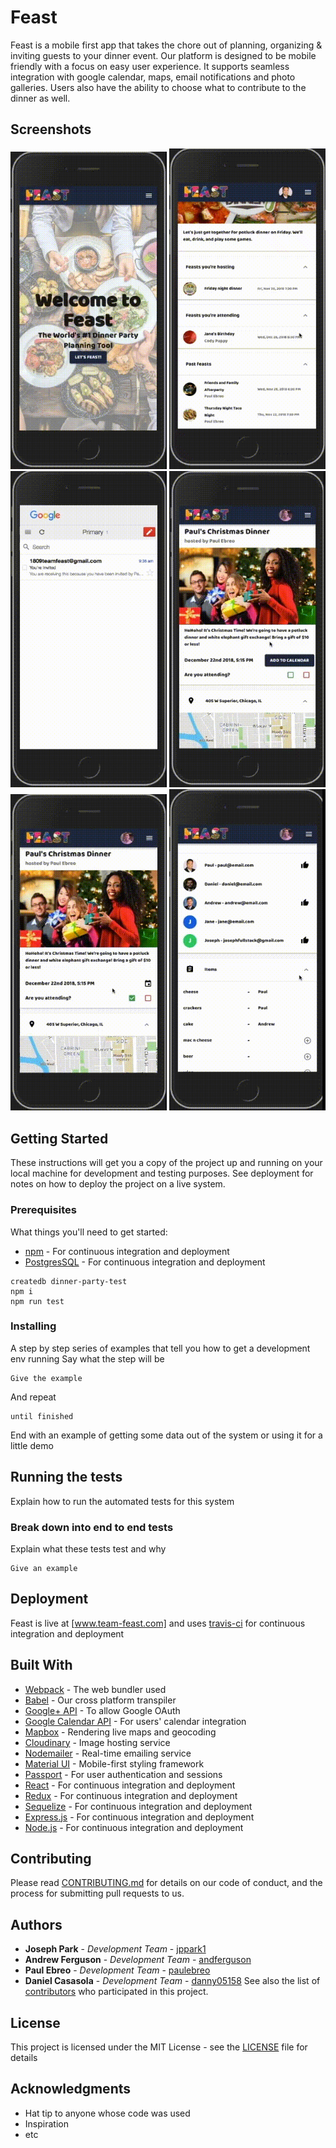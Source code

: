 # Feast
Feast is a mobile first app that takes the chore out of planning, organizing & inviting guests to your dinner event. Our platform is designed to be mobile friendly with a focus on easy user experience. It supports seamless integration with google calendar, maps, email notifications and photo galleries. Users also have the ability to choose what to contribute to the dinner as well.

## Screenshots

<p>
<img src="https://github.com/Team-Feast/dinner-party/blob/master/screenshots/screen1.gif" alt="screen 1" width="250">
<img src="https://github.com/Team-Feast/dinner-party/blob/master/screenshots/screen2.gif" alt="screen 2" width="250">
<img src="https://github.com/Team-Feast/dinner-party/blob/master/screenshots/screen3.gif" alt="screen 3" width="250">
<img src="https://github.com/Team-Feast/dinner-party/blob/master/screenshots/screen4.gif" alt="screen 4" width="250">
<img src="https://github.com/Team-Feast/dinner-party/blob/master/screenshots/screen5.gif" alt="screen 5" width="250">
<img src="https://github.com/Team-Feast/dinner-party/blob/master/screenshots/screen6.gif" alt="screen 6" width="250">

</p>

## Getting Started
These instructions will get you a copy of the project up and running on your local machine for development and testing purposes. See deployment for notes on how to deploy the project on a live system.


### Prerequisites
What things you'll need to get started:
* [npm]() - For continuous integration and deployment
* [PostgresSQL](https://www.postgresql.org/) - For continuous integration and deployment
```
createdb dinner-party-test
npm i
npm run test
```
### Installing
A step by step series of examples that tell you how to get a development env running
Say what the step will be
```
Give the example
```
And repeat
```
until finished
```
End with an example of getting some data out of the system or using it for a little demo
## Running the tests
Explain how to run the automated tests for this system
### Break down into end to end tests
Explain what these tests test and why
```
Give an example
```
## Deployment
Feast is live at [www.team-feast.com] and uses [travis-ci](https://travis-ci.org/) for continuous integration and deployment
## Built With
* [Webpack](https://webpack.js.org/) - The web bundler used
* [Babel](https://webpack.js.org/) - Our cross platform transpiler
* [Google+ API](https://developers.google.com/+/web/api/rest/) - To allow Google OAuth
* [Google Calendar API](https://developers.google.com/calendar/) - For users' calendar integration
* [Mapbox](https://github.com/mapbox) - Rendering live maps and geocoding
* [Cloudinary](https://github.com/cloudinary) - Image hosting service
* [Nodemailer](https://github.com/nodemailer) - Real-time emailing service
* [Material UI](https://github.com/mui-org/material-ui) - Mobile-first styling framework
* [Passport](https://github.com/jaredhanson/passport) - For user authentication and sessions
* [React](https://github.com/facebook/react) - For continuous integration and deployment
* [Redux](https://github.com/reduxjs/redux) - For continuous integration and deployment
* [Sequelize](https://github.com/sequelize/sequelize) - For continuous integration and deployment
* [Express.js](https://github.com/expressjs/express) - For continuous integration and deployment
* [Node.js](https://github.com/nodejs/node) - For continuous integration and deployment
## Contributing
Please read [CONTRIBUTING.md](link) for details on our code of conduct, and the process for submitting pull requests to us.
## Authors
* **Joseph Park** - _Development Team_ - [jppark1](https://github.com/jppark1)
* **Andrew Ferguson** - _Development Team_ - [andferguson](https://github.com/andferguson)
* **Paul Ebreo** - _Development Team_ - [paulebreo](https://github.com/paulebreo)
* **Daniel Casasola** - _Development Team_ - [danny05158](https://github.com/danny05158)
See also the list of [contributors](https://github.com/your/project/contributors) who participated in this project.
## License
This project is licensed under the MIT License - see the [LICENSE](LICENSE) file for details
## Acknowledgments
* Hat tip to anyone whose code was used
* Inspiration
* etc
